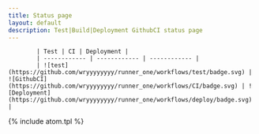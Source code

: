 ```yaml
---
title: Status page
layout: default
description: Test|Build|Deployment GithubCI status page
---
```


            | Test | CI | Deployment |
            | ------------ | ------------ | ------------ |
            | ![test](https://github.com/wryyyyyyyy/runner_one/workflows/test/badge.svg) | ![GithubCI](https://github.com/wryyyyyyyy/runner_one/workflows/CI/badge.svg) | ![Deployment](https://github.com/wryyyyyyyy/runner_one/workflows/deploy/badge.svg) |

{% include atom.tpl %}
